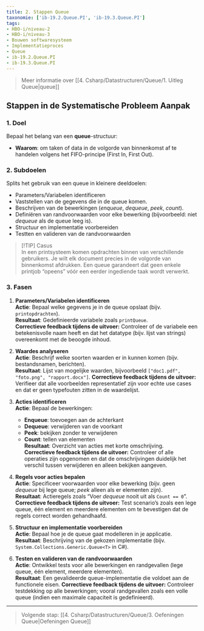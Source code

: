 ```yaml
---
title: 2. Stappen Queue
taxonomie: ['ib-19.2.Queue.PI', 'ib-19.3.Queue.PI']
tags:
- HBO-i/niveau-2
- HBO-i/niveau-3
- Bouwen softwaresysteem
- Implementatieproces
- Queue
- ib-19.2.Queue.PI
- ib-19.3.Queue.PI
---
```


> Meer informatie over [[4. Csharp/Datastructuren/Queue/1. Uitleg Queue|queue]]

## Stappen in de Systematische Probleem Aanpak

### 1. Doel  
Bepaal het belang van een **queue**-structuur:  
- **Waarom**: om taken of data in de volgorde van binnenkomst af te handelen volgens het FIFO-principe (First In, First Out).

### 2. Subdoelen  
Splits het gebruik van een queue in kleinere deel­doelen:  
- Parameters/Variabelen identificeren
- Vaststellen van de gegevens die in de queue komen. 
- Beschrijven van de bewerkingen (_enqueue_, _dequeue_, _peek_, _count_).
- Definiëren van randvoorwaarden voor elke bewerking (bijvoorbeeld: niet _dequeue_ als de queue leeg is).
- Structuur en implementatie voorbereiden
- Testten en valideren van de randvoorwaarden

> [!TIP] Casus  
> In een print­systeem komen opdrachten binnen van verschillende gebruikers. Je wilt elk document precies in de volgorde van binnenkomst afdrukken. Een queue garandeert dat geen enkele printjob “opeens” vóór een eerder ingediende taak wordt verwerkt.

### 3. Fasen  
1. **Parameters/Variabelen identificeren**  
   **Actie**: Bepaal welke gegevens je in de queue opslaat (bijv. `printopdrachten`).  
   **Resultaat**: Gedefinieerde variabele zoals `printQueue`.  
   **Correctieve feedback tijdens de uitvoer:** Controleer of de variabele een betekenisvolle naam heeft en dat het datatype (bijv. lijst van strings) overeenkomt met de beoogde inhoud.

2. **Waardes analyseren**  
   **Actie**: Beschrijf welke soorten waarden er in kunnen komen (bijv. bestandsnamen, berichten).  
   **Resultaat**: Lijst van mogelijke waarden, bijvoorbeeld `["doc1.pdf", "foto.png", "rapport.docx"]`.
   **Correctieve feedback tijdens de uitvoer:** Verifieer dat alle voorbeelden representatief zijn voor echte use cases en dat er geen typefouten zitten in de waardelijst.

3. **Acties identificeren**  
   **Actie**: Bepaal de bewerkingen:  
   - **Enqueue**: toevoegen aan de achterkant  
   - **Dequeue**: verwijderen van de voorkant  
   - **Peek**: bekijken zonder te verwijderen  
   - **Count**: tellen van elementen  
   **Resultaat**: Overzicht van acties met korte omschrijving.  
   **Correctieve feedback tijdens de uitvoer:** Controleer of alle operaties zijn opgenomen en dat de omschrijvingen duidelijk het verschil tussen verwijderen en alleen bekijken aangeven.

4. **Regels voor acties bepalen**  
   **Actie**: Specificeer voorwaarden voor elke bewerking (bijv. geen _dequeue_ bij lege queue; _peek_ alleen als er elementen zijn).  
   **Resultaat**: Actieregels zoals “Voer _dequeue_ nooit uit als `Count == 0`”.
   **Correctieve feedback tijdens de uitvoer:** Test scenario’s zoals een lege queue, één element en meerdere elementen om te bevestigen dat de regels correct worden gehandhaafd.

5. **Structuur en implementatie voorbereiden**  
   **Actie**: Bepaal hoe je de queue gaat modelleren in je applicatie.
   **Resultaat**: Beschrijving van de gekozen implementatie (bijv. `System.Collections.Generic.Queue<T>` in C#).

6. **Testen en valideren van de randvoorwaarden**  
   **Actie**: Ontwikkel tests voor alle bewerkingen en rand­gevallen (lege queue, één element, meerdere elementen).  
   **Resultaat**: Een gevalideerde queue-implementatie die voldoet aan de functionele eisen.
   **Correctieve feedback tijdens de uitvoer:** Controleer testdekking op alle bewerkingen; vooral randgevallen zoals een volle queue (indien een maximale capaciteit is gedefinieerd).

---

> Volgende stap: [[4. Csharp/Datastructuren/Queue/3. Oefeningen Queue|Oefeningen Queue]]
